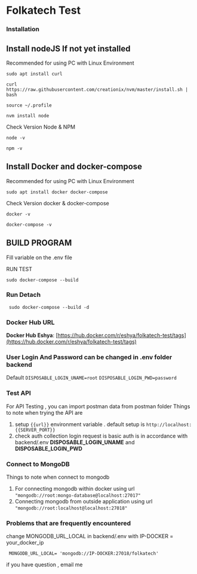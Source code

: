 # Folkatech Test
### Installation

##  Install nodeJS If not yet installed

Recommended for using PC with Linux Environment

``` sudo apt install curl ```

``` curl https://raw.githubusercontent.com/creationix/nvm/master/install.sh | bash ```

``` source ~/.profile ```

``` nvm install node ```

Check Version Node & NPM

``` node -v ```

``` npm -v ```
##  Install Docker and docker-compose

Recommended for using PC with Linux Environment

``` sudo apt install docker docker-compose ```

Check Version docker & docker-compose

``` docker -v ```

``` docker-compose -v ```

##  BUILD PROGRAM

Fill variable on the .env file 

RUN TEST

``` sudo docker-compose --build ```



### Run Detach
```  sudo docker-compose --build -d ```


### Docker Hub URL 

**Docker Hub Eshya**: [https://hub.docker.com/r/eshya/folkatech-test/tags](https://hub.docker.com/r/eshya/folkatech-test/tags)


### User Login And Password can be changed in .env folder backend

Default
``` DISPOSABLE_LOGIN_UNAME=root ```
``` DISPOSABLE_LOGIN_PWD=password ```





### Test API

For API Testing , you can import postman data from postman folder
Things to note when trying the API are
1. setup ```{{url}}``` environment variable . default setup is ```http://localhost:{{SERVER_PORT}}``` 
2. check auth collection login request is basic auth is in accordance with backend/.env **DISPOSABLE_LOGIN_UNAME** and **DISPOSABLE_LOGIN_PWD** 

### Connect to MongoDB

Things to note when connect to mongodb
1. For connecting mongodb within docker using url ```"mongodb://root:mongo-database@localhost:27017"```
2. Connecting mongodb from outside application using url ```"mongodb://root:localhost@localhost:27018"```

### Problems that are frequently encountered

change MONGODB_URL_LOCAL in backend/.env with IP-DOCKER = your_docker_ip

```  MONGODB_URL_LOCAL= 'mongodb://IP-DOCKER:27018/folkatech' ```

if you have question , email me


